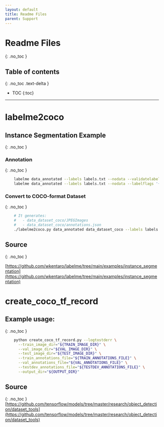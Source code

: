 ```yaml
---
layout: default
title: Readme Files
parent: Support
---
```


# Readme Files
{: .no_toc }

## Table of contents
{: .no_toc .text-delta }

- TOC
{:toc}

---
# labelme2coco
## Instance Segmentation Example
{: .no_toc }

### Annotation
{: .no_toc }

```bash
	labelme data_annotated --labels labels.txt --nodata --validatelabel exact --config '{shift_auto_shape_color: -2}'
	labelme data_annotated --labels labels.txt --nodata --labelflags '{.*: [occluded, truncated], person: [male]}'
```

### Convert to COCO-format Dataset
{: .no_toc }

```bash
	# It generates:
	#   - data_dataset_coco/JPEGImages
	#   - data_dataset_coco/annotations.json
	./labelme2coco.py data_annotated data_dataset_coco --labels labels.txt
```

## Source
{: .no_toc }

[https://github.com/wkentaro/labelme/tree/main/examples/instance_segmentation](https://github.com/wkentaro/labelme/tree/main/examples/instance_segmentation)

# create_coco_tf_record
## Example usage:
{: .no_toc }

```bash
    python create_coco_tf_record.py --logtostderr \
      --train_image_dir="${TRAIN_IMAGE_DIR}" \
      --val_image_dir="${VAL_IMAGE_DIR}" \
      --test_image_dir="${TEST_IMAGE_DIR}" \
      --train_annotations_file="${TRAIN_ANNOTATIONS_FILE}" \
      --val_annotations_file="${VAL_ANNOTATIONS_FILE}" \
      --testdev_annotations_file="${TESTDEV_ANNOTATIONS_FILE}" \
      --output_dir="${OUTPUT_DIR}"
```

## Source
{: .no_toc }
[https://github.com/tensorflow/models/tree/master/research/object_detection/dataset_tools](https://github.com/tensorflow/models/tree/master/research/object_detection/dataset_tools)